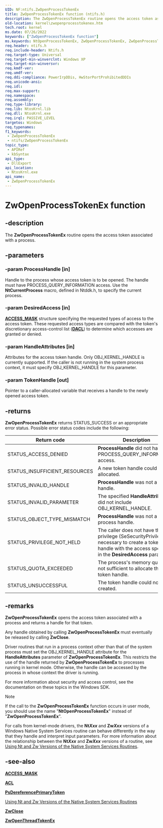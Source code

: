 ```yaml
---
UID: NF:ntifs.ZwOpenProcessTokenEx
title: ZwOpenProcessTokenEx function (ntifs.h)
description: The ZwOpenProcessTokenEx routine opens the access token associated with a process.
old-location: kernel\zwopenprocesstokenex.htm
tech.root: kernel
ms.date: 07/26/2022
keywords: ["ZwOpenProcessTokenEx function"]
ms.keywords: NtOpenProcessTokenEx, ZwOpenProcessTokenEx, ZwOpenProcessTokenEx routine [Kernel-Mode Driver Architecture], k111_ab983257-9c27-4f73-af7c-d903de3a33d3.xml, kernel.zwopenprocesstokenex, ntifs/NtOpenProcessTokenEx, ntifs/ZwOpenProcessTokenEx
req.header: ntifs.h
req.include-header: Ntifs.h
req.target-type: Universal
req.target-min-winverclnt: Windows XP
req.target-min-winversvr: 
req.kmdf-ver: 
req.umdf-ver: 
req.ddi-compliance: PowerIrpDDis, HwStorPortProhibitedDDIs
req.unicode-ansi: 
req.idl: 
req.max-support: 
req.namespace: 
req.assembly: 
req.type-library: 
req.lib: NtosKrnl.lib
req.dll: NtosKrnl.exe
req.irql: PASSIVE_LEVEL
targetos: Windows
req.typenames: 
f1_keywords:
 - ZwOpenProcessTokenEx
 - ntifs/ZwOpenProcessTokenEx
topic_type:
 - APIRef
 - kbSyntax
api_type:
 - DllExport
api_location:
 - NtosKrnl.exe
api_name:
 - ZwOpenProcessTokenEx
---
```


# ZwOpenProcessTokenEx function

## -description

The **ZwOpenProcessTokenEx** routine opens the access token associated with a process.

## -parameters

### -param ProcessHandle [in]

Handle to the process whose access token is to be opened. The handle must have PROCESS_QUERY_INFORMATION access. Use the **NtCurrentProcess** macro, defined in Ntddk.h, to specify the current process.

### -param DesiredAccess [in]

[**ACCESS_MASK**](/windows-hardware/drivers/kernel/access-mask) structure specifying the requested types of access to the access token. These requested access types are compared with the token's discretionary access-control list ([**DACL**](../wdm/ns-wdm-_acl.md)) to determine which accesses are granted or denied.

### -param HandleAttributes [in]

Attributes for the access token handle. Only OBJ_KERNEL_HANDLE is currently supported. If the caller is not running in the system process context, it must specify OBJ_KERNEL_HANDLE for this parameter.

### -param TokenHandle [out]

Pointer to a caller-allocated variable that receives a handle to the newly opened access token.

## -returns

**ZwOpenProcessTokenEx** returns STATUS_SUCCESS or an appropriate error status. Possible error status codes include the following:

| Return code | Description |
| ----------- | ----------- |
| STATUS_ACCESS_DENIED | **ProcessHandle** did not have PROCESS_QUERY_INFORMATION access. |
| STATUS_INSUFFICIENT_RESOURCES | A new token handle could not be allocated. |
| STATUS_INVALID_HANDLE | **ProcessHandle** was not a valid handle. |
| STATUS_INVALID_PARAMETER | The specified **HandleAttributes** did not include OBJ_KERNEL_HANDLE. |
| STATUS_OBJECT_TYPE_MISMATCH | **ProcessHandle** was not a process handle. |
| STATUS_PRIVILEGE_NOT_HELD | The caller does not have the privilege (SeSecurityPrivilege) necessary to create a token handle with the access specified in the **DesiredAccess** parameter. |
| STATUS_QUOTA_EXCEEDED | The process's memory quota is not sufficient to allocate the token handle. |
| STATUS_UNSUCCESSFUL | The token handle could not be created. |

## -remarks

**ZwOpenProcessTokenEx** opens the access token associated with a process and returns a handle for that token.

Any handle obtained by calling **ZwOpenProcessTokenEx** must eventually be released by calling **ZwClose**.

Driver routines that run in a process context other than that of the system process must set the OBJ_KERNEL_HANDLE attribute for the **HandleAttributes** parameter of **ZwOpenProcessTokenEx**. This restricts the use of the handle returned by **ZwOpenProcessTokenEx** to processes running in kernel mode. Otherwise, the handle can be accessed by the process in whose context the driver is running.

For more information about security and access control, see the documentation on these topics in the Windows SDK.

> [!NOTE]
> If the call to the **ZwOpenProcessTokenEx** function occurs in user mode, you should use the name "**NtOpenProcessTokenEx**" instead of "**ZwOpenProcessTokenEx**".

For calls from kernel-mode drivers, the **Nt*Xxx*** and **Zw*Xxx*** versions of a Windows Native System Services routine can behave differently in the way that they handle and interpret input parameters. For more information about the relationship between the **Nt*Xxx*** and **Zw*Xxx*** versions of a routine, see [Using Nt and Zw Versions of the Native System Services Routines](/windows-hardware/drivers/kernel/using-nt-and-zw-versions-of-the-native-system-services-routines).

## -see-also

[**ACCESS_MASK**](/windows-hardware/drivers/kernel/access-mask)

[**ACL**](../wdm/ns-wdm-_acl.md)

[**PsDereferencePrimaryToken**](nf-ntifs-psdereferenceprimarytoken.md)

[Using Nt and Zw Versions of the Native System Services Routines](/windows-hardware/drivers/kernel/using-nt-and-zw-versions-of-the-native-system-services-routines)

[**ZwClose**](../wdm/nf-wdm-zwclose.md)

[**ZwOpenThreadTokenEx**](nf-ntifs-zwopenthreadtokenex.md)
